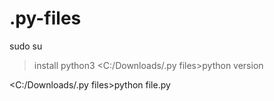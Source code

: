 # .py-files
<blockqoute>sudo su<blockquote>
install python3
<blockqoute><C:/Downloads/.py files>python version</blockquote>
<blockqoute><C:/Downloads/.py files>python file.py</blockquote>
